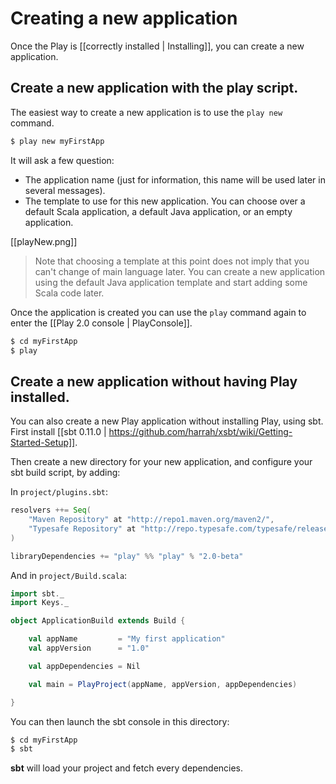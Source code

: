 # Creating a new application

Once the Play is [[correctly installed | Installing]], you can create a new application.

## Create a new application with the play script.

The easiest way to create a new application is to use the `play new` command.

```bash
$ play new myFirstApp
```

It will ask a few question:

- The application name (just for information, this name will be used later in several messages).
- The template to use for this new application. You can choose over a default Scala application, a default Java application, or an empty application.

[[playNew.png]]

> Note that choosing a template at this point does not imply that you can't change of main language later. You can create a new application using the default Java application template and start adding some Scala code later.

Once the application is created you can use the `play` command again to enter the [[Play 2.0 console | PlayConsole]].

```bash
$ cd myFirstApp
$ play
```

## Create a new application without having Play installed.

You can also create a new Play application without installing Play, using sbt. First install [[sbt 0.11.0 | https://github.com/harrah/xsbt/wiki/Getting-Started-Setup]].

Then create a new directory for your new application, and configure your sbt build script, by adding:

In `project/plugins.sbt`:

```scala
resolvers ++= Seq(
    "Maven Repository" at "http://repo1.maven.org/maven2/",
    "Typesafe Repository" at "http://repo.typesafe.com/typesafe/releases/"
)

libraryDependencies += "play" %% "play" % "2.0-beta"
``` 

And in `project/Build.scala`:

```scala
import sbt._
import Keys._

object ApplicationBuild extends Build {

    val appName         = "My first application"
    val appVersion      = "1.0"

    val appDependencies = Nil

    val main = PlayProject(appName, appVersion, appDependencies)

}
```

You can then launch the sbt console in this directory:

```bash
$ cd myFirstApp
$ sbt
```

**sbt** will load your project and fetch every dependencies.

